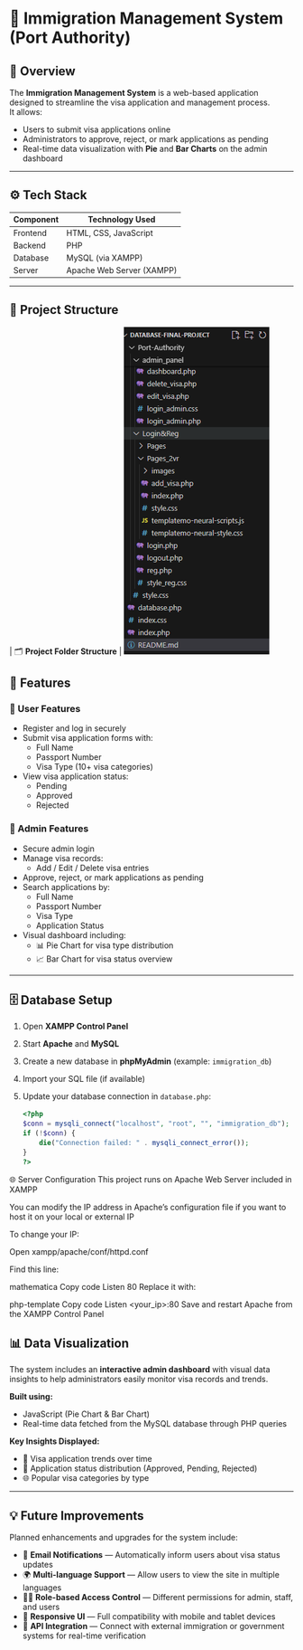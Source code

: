 # 🛂 Immigration Management System (Port Authority)

## 📖 Overview
The **Immigration Management System** is a web-based application designed to streamline the visa application and management process.  
It allows:
- Users to submit visa applications online  
- Administrators to approve, reject, or mark applications as pending  
- Real-time data visualization with **Pie** and **Bar Charts** on the admin dashboard  

---

## ⚙️ Tech Stack

| Component | Technology Used |
|------------|------------------|
| Frontend   | HTML, CSS, JavaScript |
| Backend    | PHP |
| Database   | MySQL (via XAMPP) |
| Server     | Apache Web Server (XAMPP) |

---

## 📁 Project Structure
| 🗂️ **Project Folder Structure** | ![Project Folder Structure](filepath.png)

## 🧩 Features

### 👤 User Features
- Register and log in securely  
- Submit visa application forms with:
  - Full Name  
  - Passport Number  
  - Visa Type (10+ visa categories)  
- View visa application status:
  - Pending  
  - Approved  
  - Rejected  

### 🔐 Admin Features
- Secure admin login  
- Manage visa records:
  - Add / Edit / Delete visa entries  
- Approve, reject, or mark applications as pending  
- Search applications by:
  - Full Name  
  - Passport Number  
  - Visa Type  
  - Application Status  
- Visual dashboard including:
  - 📊 Pie Chart for visa type distribution  
  - 📈 Bar Chart for visa status overview  

---

## 🗄️ Database Setup

1. Open **XAMPP Control Panel**  
2. Start **Apache** and **MySQL**  
3. Create a new database in **phpMyAdmin** (example: `immigration_db`)  
4. Import your SQL file (if available)  
5. Update your database connection in `database.php`:

   ```php
   <?php
   $conn = mysqli_connect("localhost", "root", "", "immigration_db");
   if (!$conn) {
       die("Connection failed: " . mysqli_connect_error());
   }
   ?>
🌐 Server Configuration
This project runs on Apache Web Server included in XAMPP

You can modify the IP address in Apache’s configuration file if you want to host it on your local or external IP

To change your IP:

Open xampp/apache/conf/httpd.conf

Find this line:

mathematica
Copy code
Listen 80
Replace it with:

php-template
Copy code
Listen <your_ip>:80
Save and restart Apache from the XAMPP Control Panel

## 📊 Data Visualization

The system includes an **interactive admin dashboard** with visual data insights to help administrators easily monitor visa records and trends.

**Built using:**
- JavaScript (Pie Chart & Bar Chart)
- Real-time data fetched from the MySQL database through PHP queries

**Key Insights Displayed:**
- 📅 Visa application trends over time  
- 🧾 Application status distribution (Approved, Pending, Rejected)  
- 🌐 Popular visa categories by type  

---

## 💡 Future Improvements

Planned enhancements and upgrades for the system include:

- 📧 **Email Notifications** — Automatically inform users about visa status updates  
- 🌍 **Multi-language Support** — Allow users to view the site in multiple languages  
- 🧑‍💼 **Role-based Access Control** — Different permissions for admin, staff, and users  
- 📱 **Responsive UI** — Full compatibility with mobile and tablet devices  
- 🔗 **API Integration** — Connect with external immigration or government systems for real-time verification
